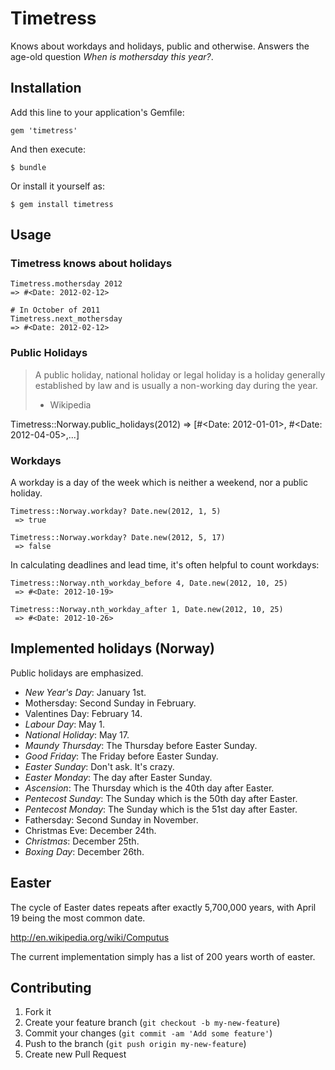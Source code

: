 # Timetress

Knows about workdays and holidays, public and otherwise.
Answers the age-old question _When is mothersday this year?_.

## Installation

Add this line to your application's Gemfile:

    gem 'timetress'

And then execute:

    $ bundle

Or install it yourself as:

    $ gem install timetress

## Usage

### Timetress knows about holidays

```
Timetress.mothersday 2012
=> #<Date: 2012-02-12>
```

```
# In October of 2011
Timetress.next_mothersday
=> #<Date: 2012-02-12>
```

### Public Holidays

> A public holiday, national holiday or legal holiday is a holiday generally established by law and is usually a non-working day during the year.
> - Wikipedia

Timetress::Norway.public_holidays(2012)
=> [#<Date: 2012-01-01>, #<Date: 2012-04-05>,...]

### Workdays

A workday is a day of the week which is neither a weekend, nor a public holiday.

```
Timetress::Norway.workday? Date.new(2012, 1, 5)
 => true

Timetress::Norway.workday? Date.new(2012, 5, 17)
 => false
```

In calculating deadlines and lead time, it's often helpful to count workdays:

```
Timetress::Norway.nth_workday_before 4, Date.new(2012, 10, 25)
 => #<Date: 2012-10-19>

Timetress::Norway.nth_workday_after 1, Date.new(2012, 10, 25)
 => #<Date: 2012-10-26>
```

## Implemented holidays (Norway)

Public holidays are emphasized.

* *New Year's Day*: January 1st.
* Mothersday: Second Sunday in February.
* Valentines Day: February 14.
* *Labour Day*: May 1.
* *National Holiday*: May 17.
* *Maundy Thursday*: The Thursday before Easter Sunday.
* *Good Friday*: The Friday before Easter Sunday.
* *Easter Sunday*: Don't ask. It's crazy.
* *Easter Monday*: The day after Easter Sunday.
* *Ascension*: The Thursday which is the 40th day after Easter.
* *Pentecost Sunday*: The Sunday which is the 50th day after Easter.
* *Pentecost Monday*: The Sunday which is the 51st day after Easter.
* Fathersday: Second Sunday in November.
* Christmas Eve: December 24th.
* *Christmas*: December 25th.
* *Boxing Day*: December 26th.

## Easter

The cycle of Easter dates repeats after exactly 5,700,000 years, with April 19 being the most common date.

http://en.wikipedia.org/wiki/Computus

The current implementation simply has a list of 200 years worth of easter.

## Contributing

1. Fork it
2. Create your feature branch (`git checkout -b my-new-feature`)
3. Commit your changes (`git commit -am 'Add some feature'`)
4. Push to the branch (`git push origin my-new-feature`)
5. Create new Pull Request
